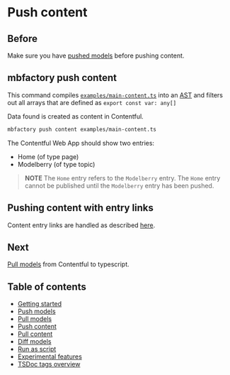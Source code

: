 # Push content

## Before

Make sure you have [pushed models](./push-models.md) before pushing content.

## mbfactory push content

This command compiles [`examples/main-content.ts`](../examples/main-content.ts)
into an [AST](https://en.wikipedia.org/wiki/Abstract_syntax_tree) and filters
out all arrays that are defined as `export const var: any[]`

Data found is created as content in Contentful.

```bash
mbfactory push content examples/main-content.ts
```

The Contentful Web App should show two entries:

- Home (of type page)
- Modelberry (of type topic)

> **NOTE** The `Home` entry refers to the `Modelberry` entry. The `Home` entry
> cannot be published until the `Modelberry` entry has been pushed.

## Pushing content with entry links

Content entry links are handled as described [here](https://github.com/modelberry/factory/blob/main/packages/plugin-contentful/src/commands/push-content/README.md).

## Next

[Pull models](./pull-models.md) from Contentful to typescript.

## Table of contents

- [Getting started](./getting-started.md)
- [Push models](./push-models.md)
- [Pull models](./pull-models.md)
- [Push content](./push-content.md)
- [Pull content](./pull-content.md)
- [Diff models](./diff-models.md)
- [Run as script](./run-as-script.md)
- [Experimental features](./experimental-features.md)
- [TSDoc tags overview](./tsdocs-tags-overview.md)
